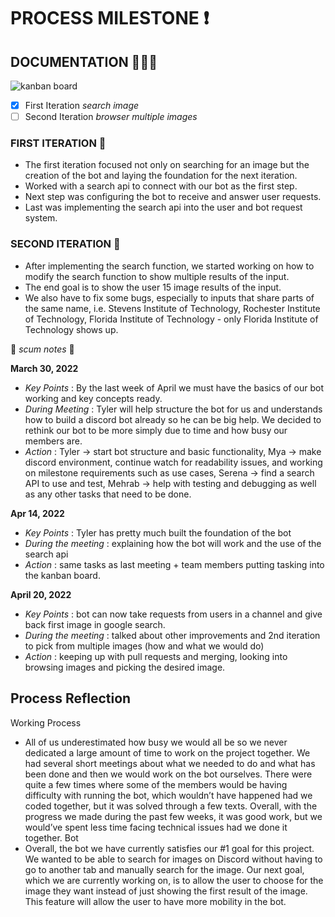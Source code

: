 # PROCESS MILESTONE ❗

## DOCUMENTATION  📌📌📌
![kanban board](https://user-images.githubusercontent.com/97979359/165011239-eb2c08a0-fef9-43e1-9a9f-a9f1abbd3e69.jpg)

- [x] First Iteration *search image*
- [ ] Second Iteration *browser multiple images*

### FIRST ITERATION 💭
- The first iteration focused not only on searching for an image but the creation of the bot and laying the foundation for the next iteration.
- Worked with a search api to connect with our bot as the first step.
- Next step was configuring the bot to receive and answer user requests.
- Last was implementing the search api into the user and bot request system.

### SECOND ITERATION 💭
- After implementing the search function, we started working on how to modify the search function to show multiple results of the input.
- The end goal is to show the user 15 image results of the input.
- We also have to fix some bugs, especially to inputs that share parts of the same name, i.e. Stevens Institute of Technology, Rochester Institute of Technology, Florida Institute of Technology - only Florida Institute of Technology shows up.

📘 *scum notes* 📘

**March 30, 2022**
- *Key Points* : By the last week of April we must have the basics of our bot working and key concepts ready. 
- *During Meeting* : Tyler will help structure the bot for us and understands how to build a discord bot already so he can be big help. We decided to rethink our bot to be more simply due to time and how busy our members are.
- *Action* : Tyler → start bot structure and basic functionality, Mya → make discord environment, continue watch for readability issues, and working on milestone requirements such as use cases, Serena → find a search API to use and test, Mehrab → help with testing and debugging as well as any other tasks that need to be done.

**Apr 14, 2022**
- *Key Points* : Tyler has pretty much built the foundation of the bot 
- *During the meeting* : explaining how the bot will work and the use of the search api 
- *Action* : same tasks as last meeting + team members putting tasking into the kanban board.

**April 20, 2022** 
- *Key Points* : bot can now take requests from users in a channel and give back first image in google search.
- *During the meeting* : talked about other improvements and 2nd iteration to pick from multiple images (how and what we would do) 
- *Action* : keeping up with pull requests and merging, looking into browsing images and picking the desired image. 

## Process Reflection
Working Process
- All of us underestimated how busy we would all be so we never dedicated a large amount of time to work on the project together. We had several short meetings about what we needed to do and what has been done and then we would work on the bot ourselves. There were quite a few times where some of the members would be having difficulty with running the bot, which wouldn’t have happened had we coded together, but it was solved through a few texts. Overall, with the progress we made during the past few weeks, it was good work, but we would’ve spent less time facing technical issues had we done it together.
Bot
- Overall, the bot we have currently satisfies our #1 goal for this project. We wanted to be able to search for images on Discord without having to go to another tab and manually search for the image. Our next goal, which we are currently working on, is to allow the user to choose for the image they want instead of just showing the first result of the image. This feature will allow the user to have more mobility in the bot.


